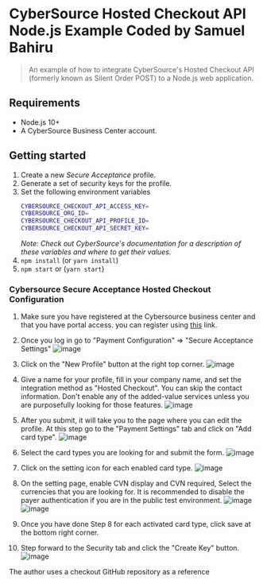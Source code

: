 # CyberSource Hosted Checkout API Node.js Example Coded by Samuel Bahiru
> An example of how to integrate CyberSource's Hosted Checkout API (formerly known as Silent Order POST) to a Node.js web application.

## Requirements

* Node.js 10+
* A CyberSource Business Center account.

## Getting started

1. Create a new _Secure Acceptance_ profile.
2. Generate a set of security keys for the profile.
4. Set the following environment variables
    ```sh
    CYBERSOURCE_CHECKOUT_API_ACCESS_KEY=
    CYBERSOURCE_ORG_ID=
    CYBERSOURCE_CHECKOUT_API_PROFILE_ID=
    CYBERSOURCE_CHECKOUT_API_SECRET_KEY=
    ```
    _Note: Check out CyberSource's documentation for a description of these variables and where to get their values._
5. `npm install` (or `yarn install`)
6. `npm start` or (`yarn start`)

### Cybersource Secure Acceptance Hosted Checkout Configuration
1. Make sure you have registered at the Cybersource business center and that you have portal access. you can register using [this](https://ebc2test.cybersource.com/ebc2/registration/external) link.
2. Once you log in go to "Payment Configuration" => "Secure Acceptance Settings"
        ![image](https://github.com/samigits/secure-acceptance-hosed-checkout-backend-nodejs/assets/48197208/555f38ba-a9b5-48b2-963b-6f50305ab00b)
3. Click on the "New Profile" button at the right top corner.
        ![image](https://github.com/samigits/secure-acceptance-hosed-checkout-backend-nodejs/assets/48197208/6bf976ec-28b0-44b7-8f1b-95716de98c17)
4. Give a name for your profile, fill in your company name, and set the integration method as "Hosted Checkout". You can skip the contact information. Don't enable any of the added-value services unless you are purposefully looking for those features.
        ![image](https://github.com/samigits/secure-acceptance-hosed-checkout-backend-nodejs/assets/48197208/07e42df9-135b-4f27-9ef5-0d507e8279a0)

5. After you submit, it will take you to the page where you can edit the profile. At this step go to the "Payment Settings" tab and click on "Add card type".
       ![image](https://github.com/samigits/secure-acceptance-hosed-checkout-backend-nodejs/assets/48197208/23af27e5-f99f-41a8-991c-92ac49e8ab12)
6. Select the card types you are looking for and submit the form.
        ![image](https://github.com/samigits/secure-acceptance-hosed-checkout-backend-nodejs/assets/48197208/f68605bc-2bf1-4296-bc5e-07b663fa7175)
7. Click on the setting icon for each enabled card type.
       ![image](https://github.com/samigits/secure-acceptance-hosed-checkout-backend-nodejs/assets/48197208/9e732472-b6ea-4248-8742-3da97e6ee9ad)
8. On the setting page, enable CVN display and CVN required, Select the currencies that you are looking for. It is recommended to disable the payer authentication if you are in the public test environment. 
       ![image](https://github.com/samigits/secure-acceptance-hosed-checkout-backend-nodejs/assets/48197208/9ff309e9-b33f-43be-9e54-d14124ed8d4e)
       ![image](https://github.com/samigits/secure-acceptance-hosed-checkout-backend-nodejs/assets/48197208/2f4b608b-8140-4ec7-9c31-23787970316d)
9. Once you have done Step 8 for each activated card type, click save at the bottom right corner.
10. Step forward to the Security tab and click the "Create Key" button.
        ![image](https://github.com/samigits/secure-acceptance-hosed-checkout-backend-nodejs/assets/48197208/c23a61de-0dea-492f-aca7-224f186c7067)


The author uses a checkout GitHub repository as a reference

